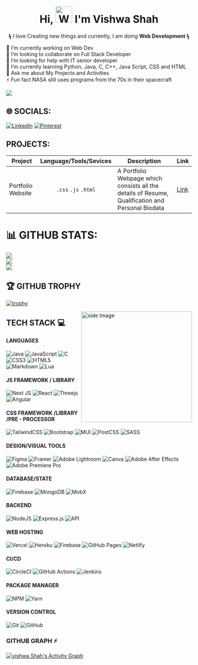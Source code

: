 <h1 align="center"> Hi, <img src="https://raw.githubusercontent.com/nixin72/nixin72/master/wave.gif" 
         alt="Waving hand animated gif"
         height="45"
         width="45" /> I'm Vishwa Shah 
</h1>
<p align="center">  <b>ϟ</b> I love Creating new things and currently, I am doing <b>Web Development ϟ </b></p>

🔭 I’m currently working on Web Dev<br>👯 I’m looking to collaborate on Full Stack Developer<br>🤝 I’m looking for help with IT senior developer<br>🌱 I’m currently learning Python, Java, C, C++, Java Script, CSS and HTML<br>💬 Ask me about My Projects and Activities<br>⚡ Fun fact  NASA still uses programs from the 70s in their spacecraft

![](https://komarev.com/ghpvc/?username=9vishwashah&color=orange&style=plastic)

## 🌐 SOCIALS:

[![LinkedIn](https://img.shields.io/badge/LinkedIn-%230077B5.svg?logo=linkedin&logoColor=white)](https://www.linkedin.com/in/vishwa-alpesh-shah-9594503214va/) 
[![Pinterest](https://img.shields.io/badge/Pinterest-%23E60023.svg?logo=Pinterest&logoColor=white)](https://pinterest.com/9vishwashah) 



## PROJECTS:
| Project | Language/Tools/Sevices | Description | Link |
| --- |:---:| --- | --- |
| Portfolio Website | ```.css``` ```.js``` ```.html```  | A Portfolio Webpage which consists all the details of Resume, Qualification and Personal Biodata | [Link](https://alpeshdshah.netlify.app/) |




# 📊 GITHUB STATS:
![](https://github-readme-stats.vercel.app/api?username=9vishwashah&theme=gotham&hide_border=false&include_all_commits=true&count_private=true)<br/>
![](https://github-readme-streak-stats.herokuapp.com/?user=9vishwashah&theme=gotham&hide_border=false)<br/>
![](https://github-readme-stats.vercel.app/api/top-langs/?username=9vishwashah&theme=gotham&hide_border=false&include_all_commits=true&count_private=true&layout=compact)

## 🏆 GITHUB TROPHY
[![trophy](https://github-profile-trophy.vercel.app/?username=9vishwashah&theme=juicyfresh&no-frame=true&row=1&&margin-w=20&no-bg=true)](https://github-profile-trophy.vercel.app/?username=9vishwashah&theme=juicyfresh&no-frame=true&row=1&&margin-w=20&no-bg=true)<a  /></a> </p>
  <img src="https://github.com/sciencepal/sciencepal/blob/master/assets/life_balance.gif" alt="side Image" align="right" width="300" height="auto" />

## TECH STACK 💻
#### LANGUAGES
![Java](https://img.shields.io/badge/-Java-000?style=for-the-badge&logo=java)
![JavaScript](https://img.shields.io/badge/-JavaScript-000?style=for-the-badge&logo=javascript)
![C](https://img.shields.io/badge/c-000?style=for-the-badge&logo=c&logoColor=white)
![CSS3](https://img.shields.io/badge/-CSS3-000?style=for-the-badge&logo=css3)
![HTML5](https://img.shields.io/badge/-HTML5-000?style=for-the-badge&logo=html5)
![Markdown](https://img.shields.io/badge/-Markdown-000?style=for-the-badge&logo=markdown)
![Lua](https://img.shields.io/badge/-Lua-000?style=for-the-badge&logo=lua)

#### JS FRAMEWORK / LIBRARY
![Next JS](https://img.shields.io/badge/-NextJS-000?style=for-the-badge&logo=next.js)
![React](https://img.shields.io/badge/-ReactJS-000?style=for-the-badge&logo=react)
![Threejs](https://img.shields.io/badge/-ThreeJS-000?style=for-the-badge&logo=three.js)
![Angular](https://img.shields.io/badge/-AngularJS-000?style=for-the-badge&logo=angular)

#### CSS FRAMEWORK /LIBRARY /PRE - PROCESSOR
![TailwindCSS](https://img.shields.io/badge/-TailwindCSS-000?style=for-the-badge&logo=tailwind-css)
![Bootstrap](https://img.shields.io/badge/-Bootstrap-000?style=for-the-badge&logo=bootstrap)
![MUI](https://img.shields.io/badge/-MUI-000?style=for-the-badge&logo=mui)
![PostCSS](https://img.shields.io/badge/-PostCSS-000?style=for-the-badge&logo=postcss)
![SASS](https://img.shields.io/badge/-SASS-000?style=for-the-badge&logo=sass)

#### DESIGN/VISUAL TOOLS
![Figma](https://img.shields.io/badge/-Figma-000?style=for-the-badge&logo=figma)
![Framer](https://img.shields.io/badge/-Framer-000?style=for-the-badge&logo=framer)
![Adobe Lightroom](https://img.shields.io/badge/-Adobe%20Lightroom-000?style=for-the-badge&logo=adobe%20lightroom)
![Canva](https://img.shields.io/badge/-Canva-000?style=for-the-badge&logo=canva)
![Adobe After Effects](https://img.shields.io/badge/-Adobe%20After%20Effects-000?style=for-the-badge&logo=Adobe%20After%20Effects&logoColor=white)
![Adobe Premiere Pro](https://img.shields.io/badge/Adobe%20Premiere%20Pro-000?style=for-the-badge&logo=Adobe%20Premiere%20Pro&logoColor=white)

#### DATABASE/STATE
![Firebase](https://img.shields.io/badge/-Firebase-000?style=for-the-badge&logo=firebase)
![MongoDB](https://img.shields.io/badge/-MongoDB-000?style=for-the-badge&logo=mongodb)
![MobX](https://img.shields.io/badge/-MobX-000?style=for-the-badge&logo=mobx)

#### BACKEND
![NodeJS](https://img.shields.io/badge/-NodeJS-000?style=for-the-badge&logo=node.js&logoColor=pink)
![Express.js](https://img.shields.io/badge/-ExpressJS-000?style=for-the-badge&logo=express)
![API](https://img.shields.io/badge/-API-000?style=for-the-badge&logo=fastapi)

#### WEB HOSTING
![Vercel](https://img.shields.io/badge/-Vercel-000?style=for-the-badge&logo=vercel)
![Heroku](https://img.shields.io/badge/-Heroku-000?style=for-the-badge&logo=heroku)
![Firebase](https://img.shields.io/badge/-Firebase-000?style=for-the-badge&logo=firebase)
![GitHub Pages](https://img.shields.io/badge/-GitHub%20Pages-000?style=for-the-badge&logo=github)
![Netlify](https://img.shields.io/badge/-Netlify-000?style=for-the-badge&logo=netlify)

#### CI/CD
![CircleCI](https://img.shields.io/badge/-circle%20ci-000?style=for-the-badge&logo=circleci)
![GitHub Actions](https://img.shields.io/badge/-github%20actions-000?style=for-the-badge&logo=githubactions)
![Jenkins](https://img.shields.io/badge/-jenkins-000?style=for-the-badge&logo=jenkins)

#### PACKAGE MANAGER
![NPM](https://img.shields.io/badge/-NPM-000?style=for-the-badge&logo=npm)
![Yarn](https://img.shields.io/badge/-yarn-000?style=for-the-badge&logo=yarn)

#### VERSION CONTROL
![Git](https://img.shields.io/badge/-Git-000?style=for-the-badge&logo=git)
![GitHub](https://img.shields.io/badge/-GitHub-000?style=for-the-badge&logo=github)


### GITHUB GRAPH ⚡
<a href="https://github.com/9vishwashah"><img alt="vishwa Shah's Activity Graph" src="https://activity-graph.herokuapp.com/graph?username=9vishwashah&custom_title=Vishwa's%20Contribution%20Graph&theme=react-dark" /></a>
